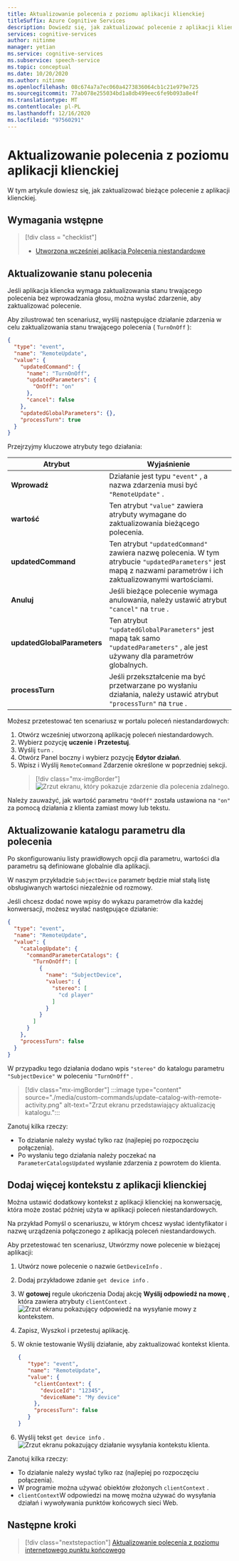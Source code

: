 ```yaml
---
title: Aktualizowanie polecenia z poziomu aplikacji klienckiej
titleSuffix: Azure Cognitive Services
description: Dowiedz się, jak zaktualizować polecenie z aplikacji klienckiej.
services: cognitive-services
author: nitinme
manager: yetian
ms.service: cognitive-services
ms.subservice: speech-service
ms.topic: conceptual
ms.date: 10/20/2020
ms.author: nitinme
ms.openlocfilehash: 08c674a7a7ec060a4273836064cb1c21e979e725
ms.sourcegitcommit: 77ab078e255034bd1a8db499eec6fe9b093a8e4f
ms.translationtype: MT
ms.contentlocale: pl-PL
ms.lasthandoff: 12/16/2020
ms.locfileid: "97560291"
---
```

# <a name="update-a-command-from-a-client-app"></a>Aktualizowanie polecenia z poziomu aplikacji klienckiej

W tym artykule dowiesz się, jak zaktualizować bieżące polecenie z aplikacji klienckiej.

## <a name="prerequisites"></a>Wymagania wstępne
> [!div class = "checklist"]
> * [Utworzona wcześniej aplikacja Polecenia niestandardowe](quickstart-custom-commands-application.md)

## <a name="update-the-state-of-a-command"></a>Aktualizowanie stanu polecenia

Jeśli aplikacja kliencka wymaga zaktualizowania stanu trwającego polecenia bez wprowadzania głosu, można wysłać zdarzenie, aby zaktualizować polecenie.

Aby zilustrować ten scenariusz, wyślij następujące działanie zdarzenia w celu zaktualizowania stanu trwającego polecenia ( `TurnOnOff` ): 

```json
{
  "type": "event",
  "name": "RemoteUpdate",
  "value": {
    "updatedCommand": {
      "name": "TurnOnOff",
      "updatedParameters": {
        "OnOff": "on"
      },
      "cancel": false
    },
    "updatedGlobalParameters": {},
    "processTurn": true
  }
}
```

Przejrzyjmy kluczowe atrybuty tego działania:

| Atrybut | Wyjaśnienie |
| ---------------- | --------------------------------------------------------------------------------------------------------------------------- |
| **Wprowadź** | Działanie jest typu `"event"` , a nazwa zdarzenia musi być `"RemoteUpdate"` . |
| **wartość** | Ten atrybut `"value"` zawiera atrybuty wymagane do zaktualizowania bieżącego polecenia. |
| **updatedCommand** | Ten atrybut `"updatedCommand"` zawiera nazwę polecenia. W tym atrybucie `"updatedParameters"` jest mapą z nazwami parametrów i ich zaktualizowanymi wartościami. |
| **Anuluj** | Jeśli bieżące polecenie wymaga anulowania, należy ustawić atrybut `"cancel"` na `true` . |
| **updatedGlobalParameters** | Ten atrybut `"updatedGlobalParameters"` jest mapą tak samo `"updatedParameters"` , ale jest używany dla parametrów globalnych. |
| **processTurn** | Jeśli przekształcenie ma być przetwarzane po wysłaniu działania, należy ustawić atrybut `"processTurn"` na `true` . |

Możesz przetestować ten scenariusz w portalu poleceń niestandardowych:

1. Otwórz wcześniej utworzoną aplikację poleceń niestandardowych. 
1. Wybierz pozycję **uczenie** i **Przetestuj**.
1. Wyślij `turn` .
1. Otwórz Panel boczny i wybierz pozycję **Edytor działań**.
1. Wpisz i Wyślij `RemoteCommand` Zdarzenie określone w poprzedniej sekcji.
    > [!div class="mx-imgBorder"]
    > ![Zrzut ekranu, który pokazuje zdarzenie dla polecenia zdalnego.](media/custom-commands/send-remote-command-activity.png)

Należy zauważyć, jak wartość parametru `"OnOff"` została ustawiona na `"on"` za pomocą działania z klienta zamiast mowy lub tekstu.

## <a name="update-the-catalog-of-the-parameter-for-a-command"></a>Aktualizowanie katalogu parametru dla polecenia

Po skonfigurowaniu listy prawidłowych opcji dla parametru, wartości dla parametru są definiowane globalnie dla aplikacji. 

W naszym przykładzie `SubjectDevice` parametr będzie miał stałą listę obsługiwanych wartości niezależnie od rozmowy.

Jeśli chcesz dodać nowe wpisy do wykazu parametrów dla każdej konwersacji, możesz wysłać następujące działanie:

```json
{
  "type": "event",
  "name": "RemoteUpdate",
  "value": {
    "catalogUpdate": {
      "commandParameterCatalogs": {
        "TurnOnOff": [
          {
            "name": "SubjectDevice",
            "values": {
              "stereo": [
                "cd player"
              ]
            }
          }
        ]
      }
    },
    "processTurn": false
  }
}
```
W przypadku tego działania dodano wpis `"stereo"` do katalogu parametru `"SubjectDevice"` w poleceniu `"TurnOnOff"` .

> [!div class="mx-imgBorder"]
> :::image type="content" source="./media/custom-commands/update-catalog-with-remote-activity.png" alt-text="Zrzut ekranu przedstawiający aktualizację katalogu.":::

Zanotuj kilka rzeczy:
- To działanie należy wysłać tylko raz (najlepiej po rozpoczęciu połączenia).
- Po wysłaniu tego działania należy poczekać na `ParameterCatalogsUpdated` wysłanie zdarzenia z powrotem do klienta.

## <a name="add-more-context-from-the-client-application"></a>Dodaj więcej kontekstu z aplikacji klienckiej

Można ustawić dodatkowy kontekst z aplikacji klienckiej na konwersację, która może zostać później użyta w aplikacji poleceń niestandardowych. 

Na przykład Pomyśl o scenariuszu, w którym chcesz wysłać identyfikator i nazwę urządzenia połączonego z aplikacją poleceń niestandardowych.

Aby przetestować ten scenariusz, Utwórzmy nowe polecenie w bieżącej aplikacji:
1. Utwórz nowe polecenie o nazwie `GetDeviceInfo` .
1. Dodaj przykładowe zdanie `get device info` .
1. W **gotowej** regule ukończenia Dodaj akcję **Wyślij odpowiedź na mowę** , która zawiera atrybuty `clientContext` .
   ![Zrzut ekranu pokazujący odpowiedź na wysyłanie mowy z kontekstem.](media/custom-commands/send-speech-response-context.png)
1. Zapisz, Wyszkol i przetestuj aplikację.
1. W oknie testowanie Wyślij działanie, aby zaktualizować kontekst klienta.

    ```json
    {
       "type": "event",
       "name": "RemoteUpdate",
       "value": {
         "clientContext": {
           "deviceId": "12345",
           "deviceName": "My device"
         },
         "processTurn": false
       }
    }
    ```
1. Wyślij tekst `get device info` .
   ![Zrzut ekranu pokazujący działanie wysyłania kontekstu klienta.](media/custom-commands/send-client-context-activity.png)

Zanotuj kilka rzeczy:
- To działanie należy wysłać tylko raz (najlepiej po rozpoczęciu połączenia).
- W programie można używać obiektów złożonych `clientContext` .
- `clientContext`W odpowiedzi na mowę można używać do wysyłania działań i wywoływania punktów końcowych sieci Web.

## <a name="next-steps"></a>Następne kroki

> [!div class="nextstepaction"]
> [Aktualizowanie polecenia z poziomu internetowego punktu końcowego](./how-to-custom-commands-update-command-from-web-endpoint.md)
